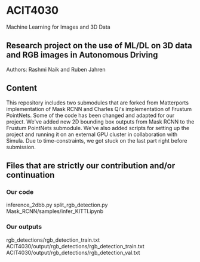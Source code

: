 # ACIT4030
Machine Learning for Images and 3D Data

##  Research project on the use of ML/DL on 3D data and RGB images in Autonomous Driving
Authors: Rashmi Naik and Ruben Jahren

##  Content
This repository includes two submodules that are forked from Matterports implementation of Mask RCNN and Charles Qi's implementation of Frustum PointNets.
Some of the code has been changed and adapted for our project.
We've added new 2D bounding box outputs from Mask RCNN to the Frustum PointNets submodule.
We've also added scripts for setting up the project and running it on an external GPU cluster in collaboration with Simula.
Due to time-constraints, we got stuck on the last part right before submission.

##  Files that are strictly our contribution and/or continuation
### Our code
inference_2dbb.py
split_rgb_detection.py
Mask_RCNN/samples/infer_KITTI.ipynb
### Our outputs
rgb_detections/rgb_detection_train.txt
ACIT4030/output/rgb_detections/rgb_detection_train.txt
ACIT4030/output/rgb_detections/rgb_detection_val.txt
